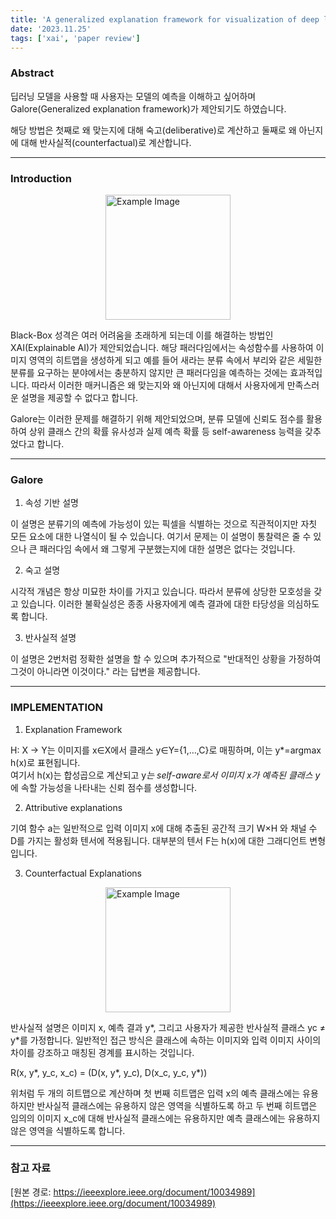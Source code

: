 ```yaml
---
title: 'A generalized explanation framework for visualization of deep learning model predictions'
date: '2023.11.25'
tags: ['xai', 'paper review']
---
```


### Abstract

딥러닝 모델을 사용할 때 사용자는 모델의 예측을 이해하고 싶어하며 Galore(Generalized explanation framework)가 제안되기도 하였습니다.

해당 방법은 첫째로 왜 맞는지에 대해 숙고(deliberative)로 계산하고 둘째로 왜 아닌지에 대해 반사실적(counterfactual)로 계산합니다.

---

### Introduction

<img src="https://velog.velcdn.com/images/ski06043/post/23e7fa2c-92a0-4e61-a09c-59f55ad80f41/image.png" alt="Example Image" style="display: block; margin: 0 auto; height:200;" />

Black-Box 성격은 여러 어려움을 초래하게 되는데 이를 해결하는 방법인 XAI(Explainable AI)가 제안되었습니다. 해당 패러다임에서는 속성함수를 사용하여 이미지 영역의 히트맵을 생성하게 되고 예를 들어 새라는 분류 속에서 부리와 같은 세밀한 분류를 요구하는 분야에서는 충분하지 않지만 큰 패러다임을 예측하는 것에는 효과적입니다. 따라서 이러한 매커니즘은 왜 맞는지와 왜 아닌지에 대해서 사용자에게 만족스러운 설명을 제공할 수 없다고 합니다.

Galore는 이러한 문제를 해결하기 위해 제안되었으며, 분류 모델에 신뢰도 점수를 활용하여 상위 클래스 간의 확률 유사성과 실제 예측 확률 등 self-awareness 능력을 갖추었다고 합니다.

---

### Galore

1. 속성 기반 설명

이 설명은 분류기의 예측에 가능성이 있는 픽셀을 식별하는 것으로 직관적이지만 자칫 모든 요소에 대한 나열식이 될 수 있습니다. 여기서 문제는 이 설명이 통찰력은 줄 수 있으나 큰 패러다임 속에서 왜 그렇게 구분했는지에 대한 설명은 없다는 것입니다.

2. 숙고 설명

시각적 개념은 항상 미묘한 차이를 가지고 있습니다. 따라서 분류에 상당한 모호성을 갖고 있습니다. 이러한 불확실성은 종종 사용자에게 예측 결과에 대한 타당성을 의심하도록 합니다.

3. 반사실적 설명

이 설명은 2번처럼 정확한 설명을 할 수 있으며 추가적으로 "반대적인 상황을 가정하여 그것이 아니라면 이것이다." 라는 답변을 제공합니다.

---

### IMPLEMENTATION

1. Explanation Framework

H: X → Y는 이미지를 x∈X에서 클래스 y∈Y={1,…,C}로 매핑하며, 이는 y*=argmax h(x)로 표현됩니다.  
여기서 h(x)는 합성곱으로 계산되고 y*는 self-aware로서 이미지 x가 예측된 클래스 y*에 속할 가능성을 나타내는 신뢰 점수를 생성합니다.

2. Attributive explanations

기여 함수 a는 일반적으로 입력 이미지 x에 대해 추출된 공간적 크기 W×H 와 채널 수 D를 가지는 활성화 텐서에 적용됩니다. 대부분의 텐서 F는 h(x)에 대한 그래디언트 변형입니다.

3. Counterfactual Explanations

<img src="https://velog.velcdn.com/images/ski06043/post/c6aa5505-e9b0-4da7-8218-ddf90b1f6620/image.png" alt="Example Image" style="display: block; margin: 0 auto; height:200;" />

반사실적 설명은 이미지 x, 예측 결과 y*, 그리고 사용자가 제공한 반사실적 클래스 yc ≠ y*를 가정합니다. 일반적인 접근 방식은 클래스에 속하는 이미지와 입력 이미지 사이의 차이를 강조하고 매칭된 경계를 표시하는 것입니다.

R(x, y*, y_c, x_c) = (D(x, y*, y_c), D(x_c, y_c, y*))

위처럼 두 개의 히트맵으로 계산하며 첫 번째 히트맵은 입력 x의 예측 클래스에는 유용하지만 반사실적 클래스에는 유용하지 않은 영역을 식별하도록 하고 두 번째 히트맵은 임의의 이미지 x_c에 대해 반사실적 클래스에는 유용하지만 예측 클래스에는 유용하지 않은 영역을 식별하도록 합니다.

---

### 참고 자료

[원본 경로: https://ieeexplore.ieee.org/document/10034989](https://ieeexplore.ieee.org/document/10034989)
